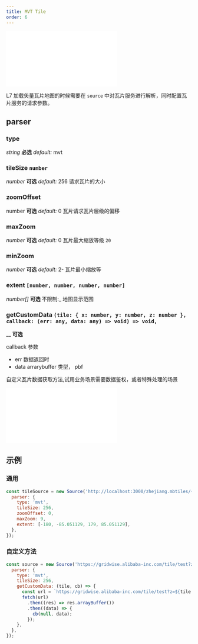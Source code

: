 ```yaml
---
title: MVT Tile
order: 6
---
```


<embed src="@/docs/api/common/style.md"></embed>

L7 加载矢量瓦片地图的时候需要在 `source` 中对瓦片服务进行解析，同时配置瓦片服务的请求参数。

## parser

### type

<description> _string_ **必选** _default:_ mvt</description>

### tileSize `number`

<description> _number_ **可选** _default:_ 256</description>
请求瓦片的大小

### zoomOffset

<description> number **可选** _default:_ 0</description>
瓦片请求瓦片层级的偏移

### maxZoom

<description> _number_ **可选** _default:_ 0</description>
瓦片最大缩放等级 `20`

### minZoom

<description> _number_ **可选** _default:_ 2-</description>
瓦片最小缩放等

### extent `[number, number, number, number]`

<description> _number[]_ **可选** 不限制:\_ </description>
地图显示范围

### getCustomData `(tile: { x: number, y: number, z: number }, callback: (err: any, data: any) => void) => void,`

<description> \_\_ **可选**</description>

callback 参数

- err 数据返回时
- data arrarybuffer 类型， pbf

自定义瓦片数据获取方法,试用业务场景需要数据鉴权，或者特殊处理的场景

<embed src="@/docs/api/common/source/tile/method.zh.md"></embed>

## 示例

### 通用

```javascript
const tileSource = new Source('http://localhost:3000/zhejiang.mbtiles/{z}/{x}/{y}.pbf', {
  parser: {
    type: 'mvt',
    tileSize: 256,
    zoomOffset: 0,
    maxZoom: 9,
    extent: [-180, -85.051129, 179, 85.051129],
  },
});
```

### 自定义方法

```javascript
const source = new Source('https://gridwise.alibaba-inc.com/tile/test?z={z}&x={x}&y={y}', {
  parser: {
    type: 'mvt',
    tileSize: 256,
    getCustomData: (tile, cb) => {
      const url = `https://gridwise.alibaba-inc.com/tile/test?z=${tile.z}&x=${tile.x}&y=${tile.y}`;
      fetch(url)
        .then((res) => res.arrayBuffer())
        .then((data) => {
          cb(null, data);
        });
    },
  },
});
```

